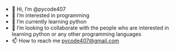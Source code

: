 - 👋 Hi, I’m @pycode407
- 👀 I’m interested in programming
- 🌱 I’m currently learning python
- 💞️ I’m looking to collaborate with the people who are interested in learning python or any other programming languages
- 📫 How to reach me pycode407@gmail.com

<!---
pycode407/pycode407 is a ✨ special ✨ repository because its `README.md` (this file) appears on your GitHub profile.
You can click the Preview link to take a look at your changes.
--->
